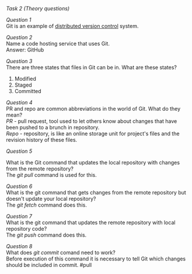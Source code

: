 _Task 2 (Theory questions)_

_Question 1_<br>
Git is an example of <u> distributed version control</u> system. <br>

_Question 2_<br>
Name a code hosting service that uses Git.<br>
Answer: GitHub <br>

_Question 3_<br>
There are three states that files in Git can be in. What are these states? <br>
1. Modified <br>
2. Staged <br>
3. Committed <br>

_Question 4_ <br>
PR and repo are common abbreviations in the world of Git. What do they mean?<br>
_PR_ - pull request, tool used to let others know about changes that have been pushed to a brunch in repository.<br>
_Repo_ - repository, is like an online storage unit for project's files and the revision history of these files.<br>

_Question 5_ <br>

What is the Git command that updates the local repository with changes from the remote repository?<br>
The _git pull_ command is used for this.

_Question 6_ <br>
What is the git command that gets changes from the remote repository but doesn't update your local repository?<br>
The _git fetch_ command does this.

_Question 7_ <br>
What is the git command that updates the remote repository with local repository code?<br>
The _git push_ command does this.

_Question 8_ <br>
What does _git commit_ comand need to work?<br>
Before execution of this command it is necessary to tell Git which changes should be included in commit. #pull



